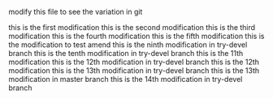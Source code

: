 modify this file to see the variation in git

this is the first modification
this is the second modification
this is the third modification
this is the fourth modification
this is the fifth modification
this is the modification to test amend
this is the ninth modification in try-devel branch
this is the tenth modification in try-devel branch
this is the 11th modification
this is the 12th modification in try-devel branch
this is the 12th modification
this is the 13th modification in try-devel branch
this is the 13th modification in master branch
this is the 14th modification in try-devel branch

